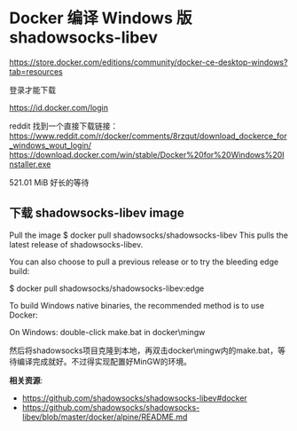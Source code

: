 Docker 编译 Windows 版 shadowsocks-libev
=======================================

https://store.docker.com/editions/community/docker-ce-desktop-windows?tab=resources

登录才能下载

https://id.docker.com/login

reddit 找到一个直接下载链接：
https://www.reddit.com/r/docker/comments/8rzqut/download_dockerce_for_windows_wout_login/
https://download.docker.com/win/stable/Docker%20for%20Windows%20Installer.exe

521.01 MiB 好长的等待

下载 shadowsocks-libev image
-------------------------

Pull the image
$ docker pull shadowsocks/shadowsocks-libev
This pulls the latest release of shadowsocks-libev.

You can also choose to pull a previous release or to try the bleeding edge build:

$ docker pull shadowsocks/shadowsocks-libev:edge


To build Windows native binaries, the recommended method is to use Docker:

On Windows: double-click make.bat in docker\mingw

然后将shadowsocks项目克隆到本地，再双击docker\mingw内的make.bat，等待编译完成就好。不过得实现配置好MinGW的环境。


**相关资源**:
- https://github.com/shadowsocks/shadowsocks-libev#docker
- https://github.com/shadowsocks/shadowsocks-libev/blob/master/docker/alpine/README.md